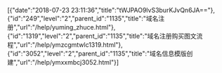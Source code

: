 [{"date":"2018-07-23 23:11:36","title":"tWJPAO9lvS3burKJvQn6JA=="},{"id":"249","level":"2","parent_id":"1135","title":"域名注册","url":"/help/yuming_zhuce.html"},{"id":"1319","level":"2","parent_id":"1135","title":"域名注册购买图文流程","url":"/help/ymzcgmtwlc1319.html"},{"id":"3052","level":"2","parent_id":"1135","title":"域名信息模版创建","url":"/help/ymxxmbcj3052.html"}]